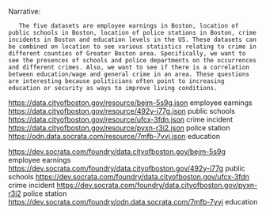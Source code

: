 Narrative:

       The five datasets are employee earnings in Boston, location of public schools in Boston, location of police stations in Boston, crime incidents in Boston and education levels in the US. These datasets can be combined on location to see various statistics relating to crime in different counties of Greater Boston area. Specifically, we want to see the presences of schools and police departments on the occurrences and different crimes. Also, we want to see if there is a correlation between education/wage and general crime in an area. These questions are interesting because politicians often point to increasing education or security as ways to improve living conditions.



https://data.cityofboston.gov/resource/bejm-5s9g.json employee earnings
https://data.cityofboston.gov/resource/492y-i77g.json public schools
https://data.cityofboston.gov/resource/ufcx-3fdn.json crime incident
https://data.cityofboston.gov/resource/pyxn-r3i2.json police station
https://odn.data.socrata.com/resource/7mfb-7yvj.json education

https://dev.socrata.com/foundry/data.cityofboston.gov/bejm-5s9g employee earnings
https://dev.socrata.com/foundry/data.cityofboston.gov/492y-i77g public schools
https://dev.socrata.com/foundry/data.cityofboston.gov/ufcx-3fdn crime incident
https://dev.socrata.com/foundry/data.cityofboston.gov/pyxn-r3i2 police station
https://dev.socrata.com/foundry/odn.data.socrata.com/7mfb-7yvj education
